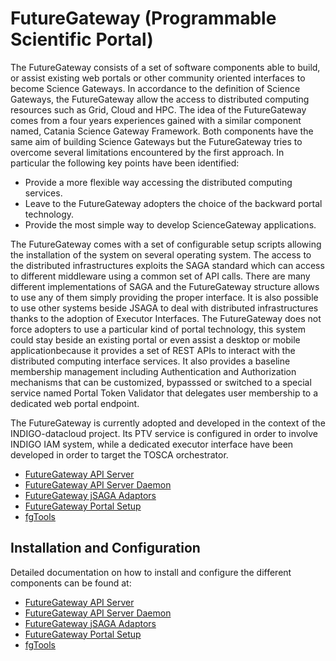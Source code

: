 # FutureGateway (Programmable Scientific Portal)

The FutureGateway consists of a set of software components able to build, or assist existing web portals or other community oriented 
interfaces to become Science Gateways. In accordance to the definition of Science Gateways, the FutureGateway allow the 
access to distributed computing resources such as Grid, Cloud and HPC. The idea of the FutureGateway comes from a four
years experiences gained with a similar component named, Catania Science Gateway Framework. Both components have the same 
aim of building Science Gateways but the FutureGateway tries to overcome several limitations encountered by the first approach. 
In particular the following key points have been identified:
* Provide a more flexible way accessing the distributed computing services.
* Leave to the FutureGateway adopters the choice of the backward portal technology.
* Provide the most simple way to develop ScienceGateway applications.

The FutureGateway comes with a set of configurable setup scripts allowing the installation of 
the system on several operating system. The access to the distributed infrastructures exploits the SAGA standard 
which can access to different middleware using a common set of API calls. There are many different implementations of 
SAGA and the FutureGateway structure allows to use any of them simply providing the proper interface. It is also possible 
to use other systems beside JSAGA to deal with distributed infrastructures thanks to the adoption of Executor Interfaces. 
The FutureGateway does not force adopters to use a particular kind of portal technology, this system could stay beside an 
existing portal or even assist a desktop or mobile applicationbecause it provides a set of REST APIs to interact with the 
distributed computing interface services. It also provides a baseline membership management including Authentication and 
Authorization mechanisms that can be customized, bypasssed or switched to a special service named Portal Token Validator 
that delegates user membership to a dedicated web portal endpoint.

The FutureGateway is currently adopted and developed in the context of the INDIGO-datacloud project. Its PTV service 
is configured in order to involve INDIGO IAM system, while a dedicated executor interface have been developed in order 
to target the TOSCA orchestrator.


* [FutureGateway API Server](indigo1/fgapiserver1.md)
* [FutureGateway API Server Daemon](indigo1/fgapiserverdaemon1.md)
* [FutureGateway jSAGA Adaptors](indigo1/fg_jsaga_adaptors1.md)
* [FutureGateway Portal Setup](indigo1/fgportalsetup1.md)
* [fgTools](indigo1/fgtools1.md)


<a id="install"></a>
## Installation and Configuration

Detailed documentation on how to install and configure the different components can be found at:
* [FutureGateway API Server](indigo1/fgapiserver1.md#id4)
* [FutureGateway API Server Daemon](indigo1/fgapiserverdaemon1.md#id4)
* [FutureGateway jSAGA Adaptors](indigo1/fg_jsaga_adaptors1.md#id4)
* [FutureGateway Portal Setup](indigo1/fgportalsetup1.md#id4)
* [fgTools](indigo1/fgtools1.md#id4)
